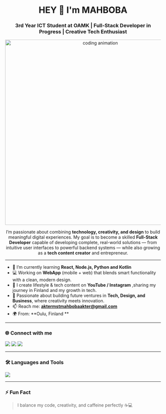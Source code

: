 
<h1 align="center">HEY 👋 I'm MAHBOBA </h1>
<h3 align="center">3rd Year ICT Student at OAMK | Full-Stack Developer in Progress | Creative Tech Enthusiast </h3>


  <p align="center">
  <img src="https://raw.githubusercontent.com/rahulbanerjee26/githubProfileReadmeGenerator/main/gifs/code.gif" width="600" alt="coding animation">
</p>




<p align="center">
I’m passionate about combining <b>technology, creativity, and design</b> to build meaningful digital experiences.  
My goal is to become a skilled <b>Full-Stack Developer</b> capable of developing complete, real-world solutions —  
from intuitive user interfaces to powerful backend systems — while also growing as a <b>tech content creator</b> and entrepreneur.
</p>


---

- 🌱 I’m currently learning **React, Node.js, Python and Kotlin**
- 💻 Working on **WebApp** (mobile + web) that blends smart functionality with a clean, modern design. 
- 🎥 I create lifestyle & tech content on **YouTube / Instagram** ,sharing my journey in Finland and my growth in tech. 
- 🚀 Passionate about building future ventures in **Tech, Design, and Business**, where creativity meets innovation.  
- 📫 Reach me: **aktermstmahbobaakter@gmail.com**
- 🌍 From: **Oulu, Finland **

---

### 🌐 Connect with me
<p align="left">
<a href="   "><img src="https://img.shields.io/badge/-LinkedIn-blue?logo=linkedin&style=for-the-badge"></a>
<a href="https://www.youtube.com/channel/UCu1vgZnE4T5Op1PeX-lo3Fg"><img src="https://img.shields.io/badge/-YouTube-red?logo=youtube&style=for-the-badge"></a>
<a href="  "><img src="https://img.shields.io/badge/-Instagram-purple?logo=instagram&style=for-the-badge"></a>
</p>

---

### 🛠️ Languages and Tools
<p>
<img src="https://skillicons.dev/icons?i=react,nodejs,js,html,css,python,java,git,c#,figma,mysql,androidstudio,vscode" />
</p>

---

### ⚡ Fun Fact
> I balance my code, creativity, and caffeine perfectly ☕💻
